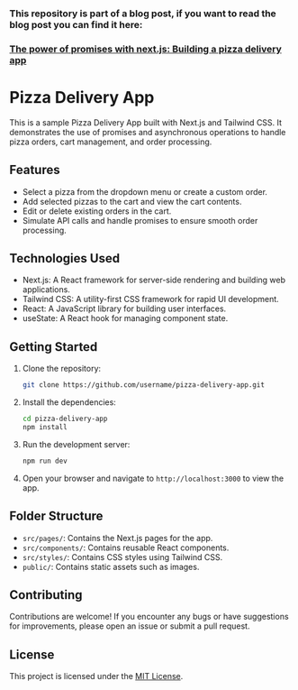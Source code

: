 ### This repository is part of a blog post, if you want to read the blog post you can find it here: 
### **[The power of promises with next.js: Building a pizza delivery app](https://dev.to/bobbyhalljr/the-power-of-promises-with-nextjs-building-a-pizza-delivery-app-427d)** 
# Pizza Delivery App

This is a sample Pizza Delivery App built with Next.js and Tailwind CSS. It demonstrates the use of promises and asynchronous operations to handle pizza orders, cart management, and order processing.

## Features

- Select a pizza from the dropdown menu or create a custom order.
- Add selected pizzas to the cart and view the cart contents.
- Edit or delete existing orders in the cart.
- Simulate API calls and handle promises to ensure smooth order processing.

## Technologies Used

- Next.js: A React framework for server-side rendering and building web applications.
- Tailwind CSS: A utility-first CSS framework for rapid UI development.
- React: A JavaScript library for building user interfaces.
- useState: A React hook for managing component state.

## Getting Started

1. Clone the repository:

   ```bash
   git clone https://github.com/username/pizza-delivery-app.git
   ```

2. Install the dependencies:

   ```bash
   cd pizza-delivery-app
   npm install
   ```

3. Run the development server:

   ```bash
   npm run dev
   ```

4. Open your browser and navigate to `http://localhost:3000` to view the app.

## Folder Structure

- `src/pages/`: Contains the Next.js pages for the app.
- `src/components/`: Contains reusable React components.
- `src/styles/`: Contains CSS styles using Tailwind CSS.
- `public/`: Contains static assets such as images.

## Contributing

Contributions are welcome! If you encounter any bugs or have suggestions for improvements, please open an issue or submit a pull request.

## License

This project is licensed under the [MIT License](LICENSE).
```